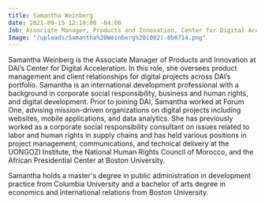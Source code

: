 ```yaml
---
title: Samantha Weinberg
date: 2021-09-15 12:19:00 -04:00
Job: Associate Manager, Products and Innovation, Center for Digital Acceleration
Image: "/uploads/Samantha%20Weinberg%20(002)-8b0714.png"
---
```


Samantha Weinberg is the Associate Manager of Products and Innovation at DAI’s Center for Digital Acceleration. In this role, she oversees product management and client relationships for digital projects across DAI’s portfolio. Samantha is an international development professional with a background in corporate social responsibility, business and human rights, and digital development. Prior to joining DAI, Samantha worked at Forum One, advising mission-driven organizations on digital projects including websites, mobile applications, and data analytics. She has previously worked as a corporate social responsibility consultant on issues related to labor and human rights in supply chains and has held various positions in project management, communications, and technical delivery at the UONGOZI Institute, the National Human Rights Council of Morocco, and the African Presidential Center at Boston University.

Samantha holds a master's degree in public administration in development practice from Columbia University and a bachelor of arts degree in economics and international relations from Boston University. 